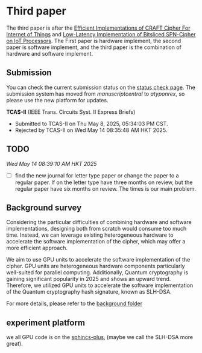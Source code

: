 # Third paper

The third paper is after the [Efficient Implementations of CRAFT Cipher For Internet of Things](https://github.com/jiahaoxiang2000/FirstPaper) and [Low-Latency Implementation of Bitsliced SPN-Cipher on IoT Processors](https://github.com/jiahaoxiang2000/SecondPaper). The First paper is hardware implement, the second paper is software implement, and the third paper is the combination of hardware and software implement.

## Submission

You can check the current submission status on the [status check page](https://ieee.atyponrex.com/submission/dashboard). The submission system has moved from _manuscriptcentral_ to _atyponrex_, so please use the new platform for updates.

**TCAS-II** (IEEE Trans. Circuits Syst. II Express Briefs)

- Submitted to TCAS-II on Thu May 8, 2025, 05:34:03 PM CST.
- Rejected by TCAS-II on Wed May 14 08:35:48 AM HKT 2025.

## TODO

_Wed May 14 08:39:10 AM HKT 2025_

- [ ] find the new journal for letter type paper or change the paper to a regular paper. If on the letter type have three months on review, but the regular paper have six months on review. The times is our main problem.

## Background survey

Considering the particular difficulties of combining hardware and software implementations, designing both from scratch would consume too much time.
Instead, we can leverage existing heterogeneous hardware to accelerate the software implementation of the cipher, which may offer a more efficient approach.

We aim to use GPU units to accelerate the software implementation of the cipher.
GPU units are heterogeneous hardware components particularly well-suited for parallel computing.
Additionally, Quantum cryptography is gaining significant popularity in 2025 and shows an upward trend. Therefore, we utilized GPU units to accelerate the software implementation of the Quantum cryptography hash signature, known as SLH-DSA.

For more details, please refer to the [background folder](./background/)

## experiment platform

we all GPU code is on the [sphincs-plus](https://github.com/jiahaoxiang2000/sphincs-plus), (maybe we call the SLH-DSA more great).
